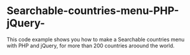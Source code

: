 # Searchable-countries-menu-PHP-jQuery-
This code example shows you how to make a Searchable countries menu with PHP and jQuery, for more than 200 countries aroound the world.
